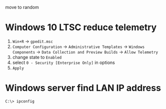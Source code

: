 move to random
# Windows 10 LTSC reduce telemetry

1. `Win+R` -> `gpedit.msc`
1. `Computer Configuration` -> `Administrative Templates` -> `Windows Components` -> `Data Collection and Preview Builds` -> `Allow Telemetry`
1. change state to `Enabled`
1. select `0 - Security [Enterprise Only]` in options
1. `Apply`
# Windows server find LAN IP address

	C:\> ipconfig

